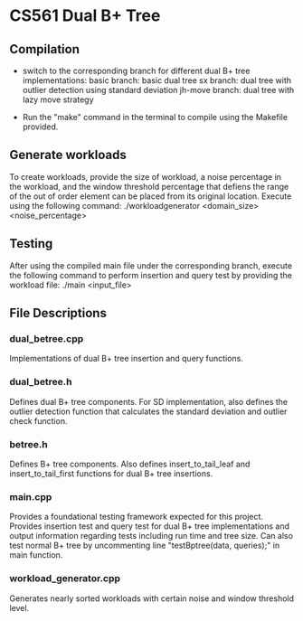# CS561 Dual B+ Tree

## Compilation
- switch to the corresponding branch for different dual B+ tree implementations:
 basic branch: basic dual tree
 sx branch: dual tree with outlier detection using standard deviation
 jh-move branch: dual tree with lazy move strategy

- Run the "make" command in the terminal to compile using the Makefile provided. 

## Generate workloads
To create workloads, provide the size of workload, a noise percentage in the workload, and the window threshold percentage that defiens the range of the out of order element can be placed from its original location. Execute using the following command:
./workloadgenerator <domain_size> <noise_percentage> <windowThreshold>

## Testing
After using the compiled main file under the corresponding branch, execute the following command to perform insertion and query test by providing the workload file: 
./main <input_file> 

## File Descriptions
### dual_betree.cpp
Implementations of dual B+ tree insertion and query functions.

### dual_betree.h
Defines dual B+ tree components. For SD implementation, also defines the outlier detection function that calculates the standard deviation and outlier check function.

### betree.h
Defines B+ tree components. Also defines insert_to_tail_leaf and insert_to_tail_first functions for dual B+ tree insertions.

### main.cpp
Provides a foundational testing framework expected for this project. Provides insertion test and query test for dual B+ tree implementations and output information regarding tests including run time and tree size. Can also test normal B+ tree by uncommenting line "testBptree(data, queries);" in main function.

### workload_generator.cpp
Generates nearly sorted workloads with certain noise and window threshold level.
